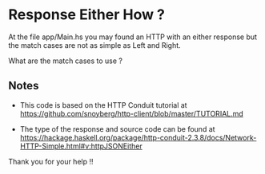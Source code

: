 # Response Either How ?

At the file app/Main.hs you may found an HTTP with an either response
but the match cases are not as simple as Left and Right.

What are the match cases to use ?

## Notes

* This code is based on the HTTP Conduit tutorial at https://github.com/snoyberg/http-client/blob/master/TUTORIAL.md

* The type of the response and source code can be found at https://hackage.haskell.org/package/http-conduit-2.3.8/docs/Network-HTTP-Simple.html#v:httpJSONEither

Thank you for your help !!
